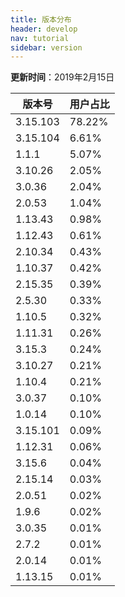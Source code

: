 ```yaml
---
title: 版本分布
header: develop
nav: tutorial
sidebar: version
---
```

**更新时间**：2019年2月15日

|版本号|用户占比|
|---|---|
|3.15.103|78.22%|
|3.15.104|6.61%|
|1.1.1|5.07%|
|3.10.26|2.05%|
|3.0.36|2.04%|
|2.0.53|1.04%|
|1.13.43|0.98%|
|1.12.43|0.61%|
|2.10.34|0.43%|
|1.10.37|0.42%|
|2.15.35|0.39%|
|2.5.30|0.33%|
|1.10.5|0.32%|
|1.11.31|0.26%|
|3.15.3|0.24%|
|3.10.27|0.21%|
|1.10.4|0.21%|
|3.0.37|0.10%|
|1.0.14|0.10%|
|3.15.101|0.09%|
|1.12.31|0.06%|
|3.15.6|0.04%|
|2.15.14|0.03%|
|2.0.51|0.02%|
|1.9.6|0.02%|
|3.0.35|0.01%|
|2.7.2|0.01%|
|2.0.14|0.01%|
|1.13.15|0.01%|
